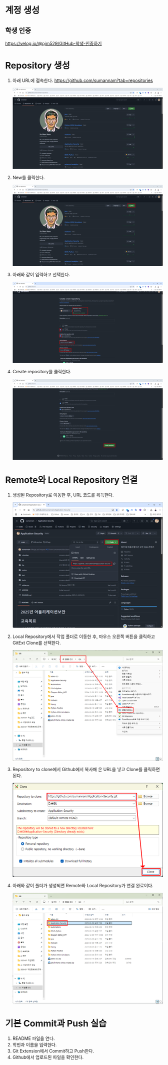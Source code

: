 # 계정 생성
## 학생 인증
https://velog.io/@pjm529/GitHub-학생-인증하기

# Repository 생성

1. 아래 URL에 접속한다.
	https://github.com/sumannam?tab=repositories
	
	![](attachments/Pasted%20image%2020250312215349.png)
		
		
2. New를 클릭한다.
		
	![](attachments/Pasted%20image%2020250312215418.png)
	
3. 아래와 같이 입력하고 선택한다.
		
	![](attachments/Pasted%20image%2020250312215435.png)

4. Create repository를 클릭한다.
		
	![](attachments/Pasted%20image%2020250312215452.png)
		
# Remote와 Local Repository 연결
1. 생성된 Repository로 이동한 후, URL 코드를 획득한다.
		
	![](attachments/Pasted%20image%2020250312215518.png)
		
2. Local Repository에서 작업 폴더로 이동한 후, 마우스 오른쪽 버튼을 클릭하고 GitExt Clone를 선택한다.
		
	![](attachments/Pasted%20image%2020250312215537.png)
		
3. Repository to clone에서 Github에서 복사해 온 URL을 넣고 Clone를 클릭하면 된다.
		
	![](attachments/Pasted%20image%2020250312215559.png)
		
4. 아래와 같이 폴더가 생성되면 Remote와 Local Repository가 연결 완료이다.
		
	![](attachments/Pasted%20image%2020250312215640.png)

# 기본 Commit과 Push 실습
1. README 파일을 연다.
2. 학번과 이름을 입력한다.
3. Git Extension에서 Commit하고 Push한다.
4. Github에서 업로드된 파일을 확인한다.